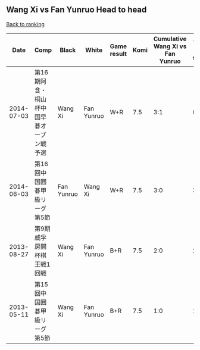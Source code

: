## Wang Xi vs Fan Yunruo Head to head

[Back to ranking](../../index.md)




| **Date** | **Comp** | **Black** | **White** | **Game result** | **Komi** | **Cumulative Wang Xi vs Fan Yunruo** | **Wang Xi streak** | **Fan Yunruo streak** | 
| --- | --- | --- | --- | --- | --- | --- | --- | --- |
| 2014-07-03 | 第16期阿含・桐山杯中国早碁オープン戦予選 | Wang Xi | Fan Yunruo | W+R | 7.5 | 3:1 | 0 | 1 | 
| 2014-06-03 | 第16回中国囲碁甲級リーグ第5節 | Fan Yunruo | Wang Xi | W+R | 7.5 | 3:0 | 3 | 0 | 
| 2013-08-27 | 第9期威孚房開杯棋王戦1回戦 | Wang Xi | Fan Yunruo | B+R | 7.5 | 2:0 | 2 | 0 | 
| 2013-05-11 | 第15回中国囲碁甲級リーグ第5節 | Wang Xi | Fan Yunruo | B+R | 7.5 | 1:0 | 1 | 0 |




